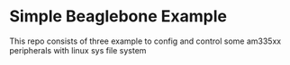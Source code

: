 # Simple Beaglebone Example

This repo consists of three example to config and control some am335xx peripherals with linux sys file system
